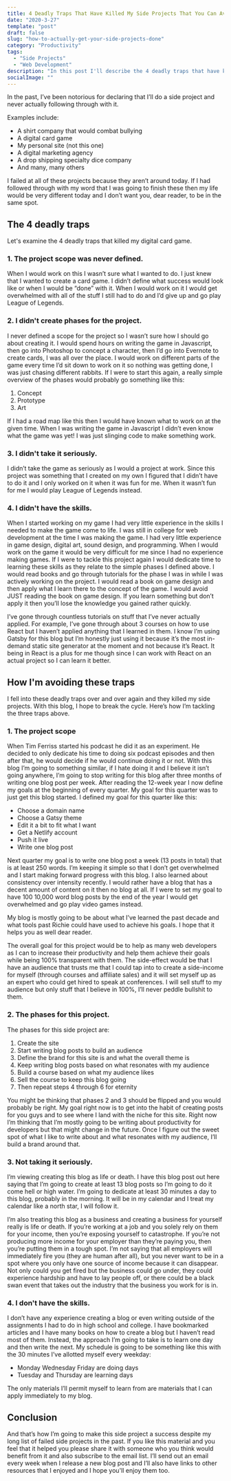 ```yaml
---
title: 4 Deadly Traps That Have Killed My Side Projects That You Can Avoid (Or How to Actually Get Your Side Projects Done)
date: "2020-3-27"
template: "post"
draft: false
slug: "how-to-actually-get-your-side-projects-done"
category: "Productivity"
tags:
  - "Side Projects"
  - "Web Development"
description: "In this post I'll describe the 4 deadly traps that have killed my side projects so that you don't have the suffer from the same fate."
socialImage: ""
---
```


In the past, I’ve been notorious for declaring that I’ll do a side project and never actually following through with it.

Examples include: 
- A shirt company that would combat bullying 
- A digital card game
- My personal site (not this one)
- A digital marketing agency
- A drop shipping specialty dice company
- And many, many others

I failed at all of these projects because they aren’t around today. If I had followed through with my word that I was going to finish these then my life would be very different today and I don’t want you, dear reader, to be in the same spot.

## The 4 deadly traps

Let's examine the 4 deadly traps that killed my digital card game.

### 1. The project scope was never defined.

When I would work on this I wasn’t sure what I wanted to do. I just knew that I wanted to create a card game. I didn’t define what success would look like or when I would be “done” with it. When I would work on it I would get overwhelmed with all of the stuff I still had to do and I’d give up and go play League of Legends.

### 2. I didn't create phases for the project.

I never defined a scope for the project so I wasn’t sure how I should go about creating it. I would spend hours on writing the game in Javascript, then go into Photoshop to concept a character, then I’d go into Evernote to create cards, I was all over the place. I would work on different parts of the game every time I’d sit down to work on it so nothing was getting done, I was just chasing different rabbits. If I were to start this again, a really simple overview of the phases would probably go something like this:

1. Concept
2. Prototype
3. Art 

If I had a road map like this then I would have known what to work on at the given time. When I was writing the game in Javascript I didn’t even know what the game was yet! I was just slinging code to make something work.

### 3. I didn't take it seriously.

I didn’t take the game as seriously as I would a project at work. Since this project was something that I created on my own I figured that I didn’t have to do it and I only worked on it when it was fun for me. When it wasn’t fun for me I would play League of Legends instead.

### 4. I didn't have the skills.

When I started working on my game I had very little experience in the skills I needed to make the game come to life. I was still in college for web development at the time I was making the game. I had very little experience in game design, digital art, sound design, and programming. When I would work on the game it would be very difficult for me since I had no experience making games. If I were to tackle this project again I would dedicate time to learning these skills as they relate to the simple phases I defined above. I would read books and go through tutorials for the phase I was in while I was actively working on the project. I would read a book on game design and then apply what I learn there to the concept of the game. I would avoid JUST reading the book on game design. If you learn something but don’t apply it then you’ll lose the knowledge you gained rather quickly.

I’ve gone through countless tutorials on stuff that I’ve never actually applied. For example, I’ve gone through about 3 courses on how to use React but I haven’t applied anything that I learned in them. I know I’m using Gatsby for this blog but I’m honestly just using it because it’s the most in-demand static site generator at the moment and not because it’s React. It being in React is a plus for me though since I can work with React on an actual project so I can learn it better.

## How I'm avoiding these traps

I fell into these deadly traps over and over again and they killed my side projects. With this blog, I hope to break the cycle. Here’s how I’m tackling the three traps above.

### 1. The project scope
When Tim Ferriss started his podcast he did it as an experiment. He decided to only dedicate his time to doing six podcast episodes and then after that, he would decide if he would continue doing it or not. With this blog I’m going to something similar, if I hate doing it and I believe it isn’t going anywhere, I’m going to stop writing for this blog after three months of writing one blog post per week. After reading the 12-week year I now define my goals at the beginning of every quarter. My goal for this quarter was to just get this blog started. I defined my goal for this quarter like this:
- Choose a domain name
- Choose a Gatsy theme
- Edit it a bit to fit what I want
- Get a Netlify account
- Push it live
- Write one blog post 
  
Next quarter my goal is to write one blog post a week (13 posts in total) that is at least 250 words. I’m keeping it simple so that I don’t get overwhelmed and I start making forward progress with this blog. I also learned about consistency over intensity recently. I would rather have a blog that has a decent amount of content on it then no blog at all. If I were to set my goal to have 100 10,000 word blog posts by the end of the year I would get overwhelmed and go play video games instead.

My blog is mostly going to be about what I’ve learned the past decade and what tools past Richie could have used to achieve his goals. I hope that it helps you as well dear reader.

The overall goal for this project would be to help as many web developers as I can to increase their productivity and help them achieve their goals while being 100% transparent with them. The side-effect would be that I have an audience that trusts me that I could tap into to create a side-income for myself (through courses and affiliate sales) and it will set myself up as an expert who could get hired to speak at conferences. I will sell stuff to my audience but only stuff that I believe in 100%, I’ll never peddle bullshit to them.

### 2. The phases for this project.

The phases for this side project are:
1. Create the site
2. Start writing blog posts to build an audience
3. Define the brand for this site is and what the overall theme is
4. Keep writing blog posts based on what resonates with my audience
5. Build a course based on what my audience likes
6. Sell the course to keep this blog going
7. Then repeat steps 4 through 6 for eternity 

You might be thinking that phases 2 and 3 should be flipped and you would probably be right. My goal right now is to get into the habit of creating posts for you guys and to see where I land with the niche for this site. Right now I’m thinking that I’m mostly going to be writing about productivity for developers but that might change in the future. Once I figure out the sweet spot of what I like to write about and what resonates with my audience, I’ll build a brand around that.

### 3. Not taking it seriously.

I’m viewing creating this blog as life or death. I have this blog post out here saying that I’m going to create at least 13 blog posts so I’m going to do it come hell or high water. I’m going to dedicate at least 30 minutes a day to this blog, probably in the morning. It will be in my calendar and I treat my calendar like a north star, I will follow it.

I’m also treating this blog as a business and creating a business for yourself really is life or death. If you’re working at a job and you solely rely on them for your income, then you’re exposing yourself to catastrophe. If you’re not producing more income for your employer than they’re paying you, then you’re putting them in a tough spot. I’m not saying that all employers will immediately fire you (they are human after all), but you never want to be in a spot where you only have one source of income because it can disappear. Not only could you get fired but the business could go under, they could experience hardship and have to lay people off, or there could be a black swan event that takes out the industry that the business you work for is in.

### 4. I don't have the skills.

I don’t have any experience creating a blog or even writing outside of the assignments I had to do in high school and college. I have bookmarked articles and I have many books on how to create a blog but I haven’t read most of them. Instead, the approach I’m going to take is to learn one day and then write the next. My schedule is going to be something like this with the 30 minutes I’ve allotted myself every weekday:
- Monday Wednesday Friday are doing days
- Tuesday and Thursday are learning days
  
The only materials I’ll permit myself to learn from are materials that I can apply immediately to my blog.

## Conclusion

And that’s how I’m going to make this side project a success despite my long list of failed side projects in the past. If you like this material and you feel that it helped you please share it with someone who you think would benefit from it and also subscribe to the email list. I’ll send out an email every week when I release a new blog post and I’ll also have links to other resources that I enjoyed and I hope you'll enjoy them too.